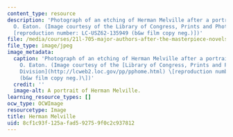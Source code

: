```yaml
---
content_type: resource
description: 'Photograph of an etching of Herman Melville after a portrait by Joseph
  O. Eaton. (Image courtesy of the Library of Congress, Prints and Photograghs Division
  [reproduction number: LC-USZ62-135949 (b&w film copy neg.)])'
file: /media/courses/21l-705-major-authors-after-the-masterpiece-novels-by-melville-twain-faulkner-and-morrison-fall-2006/8cf1c93f125afad592759f0c2c937812_21l-705f06.jpg
file_type: image/jpeg
image_metadata:
  caption: 'Photograph of an etching of Herman Melville after a portrait by Joseph
    O. Eaton. (Image courtesy of the [Library of Congress, Prints and Photographs
    Division](http://lcweb2.loc.gov/pp/pphome.html) \[reproduction number: LC-USZ62-135949
    (b&w film copy neg.)\])'
  credit: ''
  image-alt: A portrait of Herman Melville.
learning_resource_types: []
ocw_type: OCWImage
resourcetype: Image
title: Herman Melville
uid: 8cf1c93f-125a-fad5-9275-9f0c2c937812
---
```

